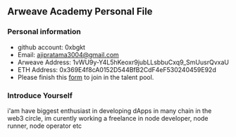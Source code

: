## Arweave Academy Personal File

### Personal information

- github account: 0xbgkt
- Email: ajipratama3004@gmail.com
- Arweave Address: 1vWU9y-Y4L5hKeoxr9jubLLsbbuCxq9_SmUusrQvxaU
- ETH Address: 0x369E4f8cA0152D544BfB2CdF4eF530240459E92d
- Please finish this [form](https://docs.google.com/forms/d/e/1FAIpQLSfWA5fIIcBgmRppm3jNz5vmf9Mai_QMVil-2pO4r7YKn_Zhtw/viewform?usp=sf_link) to join in the talent pool.

### Introduce Yourself
 i'am have biggest enthusiast in developing dApps in many chain in the web3 circle, im curently working a freelance in node developer, node runner, node operator etc

